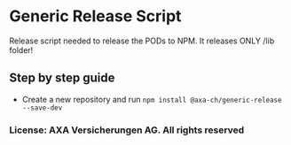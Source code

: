 # Generic Release Script
Release script needed to release the PODs to NPM. It releases ONLY /lib folder!

## Step by step guide

* Create a new repository and run `npm install @axa-ch/generic-release --save-dev`


### License: AXA Versicherungen AG. All rights reserved
